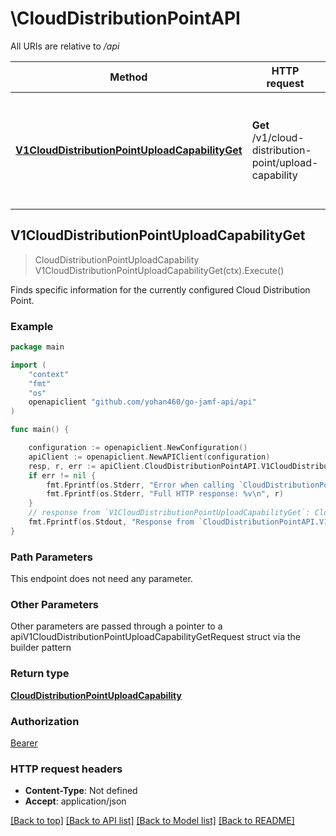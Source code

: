 # \CloudDistributionPointAPI

All URIs are relative to */api*

Method | HTTP request | Description
------------- | ------------- | -------------
[**V1CloudDistributionPointUploadCapabilityGet**](CloudDistributionPointAPI.md#V1CloudDistributionPointUploadCapabilityGet) | **Get** /v1/cloud-distribution-point/upload-capability | Finds specific information for the currently configured Cloud Distribution Point. 



## V1CloudDistributionPointUploadCapabilityGet

> CloudDistributionPointUploadCapability V1CloudDistributionPointUploadCapabilityGet(ctx).Execute()

Finds specific information for the currently configured Cloud Distribution Point. 



### Example

```go
package main

import (
	"context"
	"fmt"
	"os"
	openapiclient "github.com/yohan460/go-jamf-api/api"
)

func main() {

	configuration := openapiclient.NewConfiguration()
	apiClient := openapiclient.NewAPIClient(configuration)
	resp, r, err := apiClient.CloudDistributionPointAPI.V1CloudDistributionPointUploadCapabilityGet(context.Background()).Execute()
	if err != nil {
		fmt.Fprintf(os.Stderr, "Error when calling `CloudDistributionPointAPI.V1CloudDistributionPointUploadCapabilityGet``: %v\n", err)
		fmt.Fprintf(os.Stderr, "Full HTTP response: %v\n", r)
	}
	// response from `V1CloudDistributionPointUploadCapabilityGet`: CloudDistributionPointUploadCapability
	fmt.Fprintf(os.Stdout, "Response from `CloudDistributionPointAPI.V1CloudDistributionPointUploadCapabilityGet`: %v\n", resp)
}
```

### Path Parameters

This endpoint does not need any parameter.

### Other Parameters

Other parameters are passed through a pointer to a apiV1CloudDistributionPointUploadCapabilityGetRequest struct via the builder pattern


### Return type

[**CloudDistributionPointUploadCapability**](CloudDistributionPointUploadCapability.md)

### Authorization

[Bearer](../README.md#Bearer)

### HTTP request headers

- **Content-Type**: Not defined
- **Accept**: application/json

[[Back to top]](#) [[Back to API list]](../README.md#documentation-for-api-endpoints)
[[Back to Model list]](../README.md#documentation-for-models)
[[Back to README]](../README.md)


